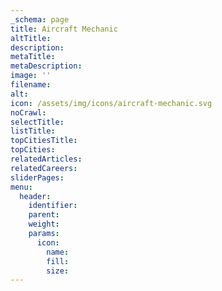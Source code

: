 ```yaml
---
_schema: page
title: Aircraft Mechanic
altTitle:
description:
metaTitle:
metaDescription:
image: ''
filename:
alt:
icon: /assets/img/icons/aircraft-mechanic.svg
noCrawl:
selectTitle:
listTitle:
topCitiesTitle:
topCities:
relatedArticles:
relatedCareers:
sliderPages:
menu:
  header:
    identifier:
    parent:
    weight:
    params:
      icon:
        name:
        fill:
        size:
---
```

